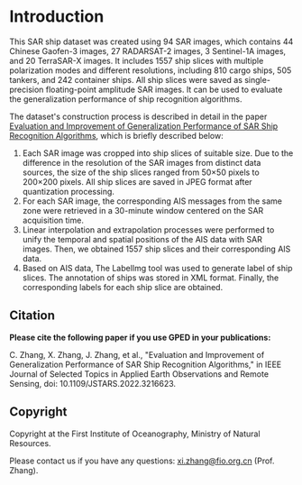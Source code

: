 # Introduction
This SAR ship dataset was created using 94 SAR images, which contains 44 Chinese Gaofen-3 images, 27 RADARSAT-2 images, 3 Sentinel-1A images, and 20 TerraSAR-X images. It includes 1557 ship slices with multiple polarization modes and different resolutions, including 810 cargo ships, 505 tankers, and 242 container ships. All ship slices were saved as single-precision floating-point amplitude SAR images. It can be used to evaluate the generalization performance of ship recognition algorithms.

The dataset's construction process is described in detail in the paper [Evaluation and Improvement of Generalization Performance of SAR Ship Recognition Algorithms](https://ieeexplore.ieee.org/document/9927347), which is briefly described below:
1.	Each SAR image was cropped into ship slices of suitable size. Due to the difference in the resolution of the SAR images from distinct data sources, the size of the ship slices ranged from 50×50 pixels to 200×200 pixels. All ship slices are saved in JPEG format after quantization processing.
2.	For each SAR image, the corresponding AIS messages from the same zone were retrieved in a 30-minute window centered on the SAR acquisition time.
3.	Linear interpolation and extrapolation processes were performed to unify the temporal and spatial positions of the AIS data with SAR images. Then, we obtained 1557 ship slices and their corresponding AIS data.
4.	Based on AIS data, The LabelImg tool was used to generate label of ship slices. The annotation of ships was stored in XML format. Finally, the corresponding labels for each ship slice are obtained.

## Citation

**Please cite the following paper if you use GPED in your publications:**

C. Zhang, X. Zhang, J. Zhang, et al., "Evaluation and Improvement of Generalization Performance of SAR Ship Recognition Algorithms," in IEEE Journal of Selected Topics in Applied Earth Observations and Remote Sensing, doi: 10.1109/JSTARS.2022.3216623.

## Copyright

Copyright at the First Institute of Oceanography, Ministry of Natural Resources. 

Please contact us if you have any questions: xi.zhang@fio.org.cn (Prof. Zhang).

